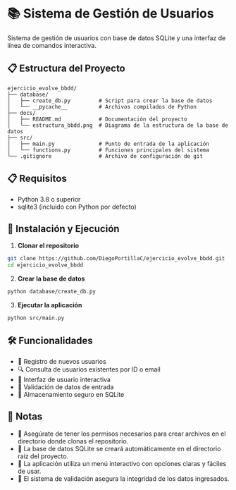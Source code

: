 # 📚 Sistema de Gestión de Usuarios

Sistema de gestión de usuarios con base de datos SQLite y una interfaz de línea de comandos interactiva.

## 📋 Estructura del Proyecto

```
ejercicio_evolve_bbdd/
├── database/
│   ├── create_db.py         # Script para crear la base de datos
│   └── __pycache__          # Archivos compilados de Python
├── docs/
│   ├── README.md            # Documentación del proyecto
│   └── estructura_bbdd.png  # Diagrama de la estructura de la base de datos
├── src/
│   ├── main.py              # Punto de entrada de la aplicación
│   └── functions.py         # Funciones principales del sistema
└── .gitignore               # Archivo de configuración de git
```

## 📋 Requisitos

- Python 3.8 o superior
- sqlite3 (incluido con Python por defecto)

## 🚀 Instalación y Ejecución

1. **Clonar el repositorio**
```bash
git clone https://github.com/DiegoPortillaC/ejercicio_evolve_bbdd.git
cd ejercicio_evolve_bbdd
```

2. **Crear la base de datos**
```bash
python database/create_db.py
```

3. **Ejecutar la aplicación**
```bash
python src/main.py
```

## 🛠️ Funcionalidades

- 📝 Registro de nuevos usuarios
- 🔍 Consulta de usuarios existentes por ID o email
- 🔄 Interfaz de usuario interactiva
- 📝 Validación de datos de entrada
- 🔐 Almacenamiento seguro en SQLite

## 📝 Notas

- 🔐 Asegúrate de tener los permisos necesarios para crear archivos en el directorio donde clonas el repositorio.
- 💾 La base de datos SQLite se creará automáticamente en el directorio raíz del proyecto.
- 📱 La aplicación utiliza un menú interactivo con opciones claras y fáciles de usar.
- 🔄 El sistema de validación asegura la integridad de los datos ingresados.
